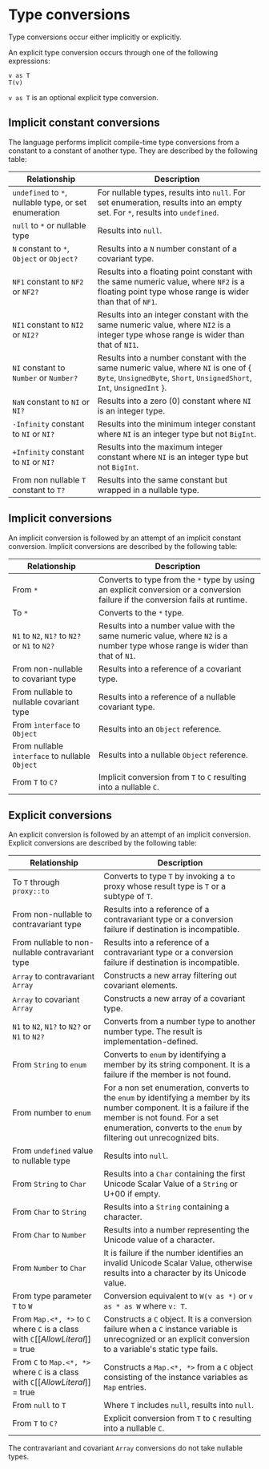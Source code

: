 # Type conversions

Type conversions occur either implicitly or explicitly.

An explicit type conversion occurs through one of the following expressions:

```
v as T
T(v)
```

`v as T` is an optional explicit type conversion.

## Implicit constant conversions

The language performs implicit compile-time type conversions from a constant to a constant of another type. They are described by the following table:

| Relationship | Description |
| ------------ | ----------- |
| `undefined` to `*`, nullable type, or set enumeration | For nullable types, results into `null`. For set enumeration, results into an empty set. For `*`, results into `undefined`. |
| `null` to `*` or nullable type | Results into `null`. |
| `N` constant to `*`, `Object` or `Object?` | Results into a `N` number constant of a covariant type. |
| `NF1` constant to `NF2` or `NF2?` | Results into a floating point constant with the same numeric value, where `NF2` is a floating point type whose range is wider than that of `NF1`. |
| `NI1` constant to `NI2` or `NI2?` | Results into an integer constant with the same numeric value, where `NI2` is a integer type whose range is wider than that of `NI1`. |
| `NI` constant to `Number` or `Number?` | Results into a number constant with the same numeric value, where `NI` is one of \{ `Byte`, `UnsignedByte`, `Short`, `UnsignedShort`, `Int`, `UnsignedInt` \}. |
| `NaN` constant to `NI` or `NI?` | Results into a zero (0) constant where `NI` is an integer type. |
| `-Infinity` constant to `NI` or `NI?` | Results into the minimum integer constant where `NI` is an integer type but not `BigInt`. |
| `+Infinity` constant to `NI` or `NI?` | Results into the maximum integer constant where `NI` is an integer type but not `BigInt`. |
| From non nullable `T` constant to `T?` | Results into the same constant but wrapped in a nullable type. |

## Implicit conversions

An implicit conversion is followed by an attempt of an implicit constant conversion. Implicit conversions are described by the following table:

| Relationship | Description |
| ------------ | ----------- |
| From `*` | Converts to type from the `*` type by using an explicit conversion or a conversion failure if the conversion fails at runtime. |
| To `*` | Converts to the `*` type. |
| `N1` to `N2`, `N1?` to `N2?` or `N1` to `N2?` | Results into a number value with the same numeric value, where `N2` is a number type whose range is wider than that of `N1`. |
| From non-nullable to covariant type | Results into a reference of a covariant type. |
| From nullable to nullable covariant type | Results into a reference of a nullable covariant type. |
| From `ìnterface` to `Object` | Results into an `Object` reference. |
| From nullable `ìnterface` to nullable `Object` | Results into a nullable `Object` reference. |
| From `T` to `C?` | Implicit conversion from `T` to `C` resulting into a nullable `C`. |

## Explicit conversions

An explicit conversion is followed by an attempt of an implicit conversion. Explicit conversions are described by the following table:

| Relationship | Description |
| ------------ | ----------- |
| To `T` through `proxy::to` | Converts to type `T` by invoking a `to` proxy whose result type is `T` or a subtype of `T`. |
| From non-nullable to contravariant type | Results into a reference of a contravariant type or a conversion failure if destination is incompatible. |
| From nullable to non-nullable contravariant type | Results into a reference of a contravariant type or a conversion failure if destination is incompatible. |
| `Array` to contravariant `Array` | Constructs a new array filtering out covariant elements. |
| `Array` to covariant `Array` | Constructs a new array of a covariant type. |
| `N1` to `N2`, `N1?` to `N2?` or `N1` to `N2?` | Converts from a number type to another number type. The result is implementation-defined. |
| From `String` to `enum` | Converts to `enum` by identifying a member by its string component. It is a failure if the member is not found. |
| From number to `enum` | For a non set enumeration, converts to the `enum` by identifying a member by its number component. It is a failure if the member is not found. For a set enumeration, converts to the `enum` by filtering out unrecognized bits. |
| From `undefined` value to nullable type | Results into `null`. |
| From `String` to `Char` | Results into a `Char` containing the first Unicode Scalar Value of a `String` or U+00 if empty. |
| From `Char` to `String` | Results into a `String` containing a character. |
| From `Char` to `Number` | Results into a number representing the Unicode value of a character. |
| From `Number` to `Char` | It is failure if the number identifies an invalid Unicode Scalar Value, otherwise results into a character by its Unicode value. |
| From type parameter `T` to `W` | Conversion equivalent to `W(v as *)` or `v as * as W` where `v: T`. |
| From `Map.<*, *>` to `C` where `C` is a class with `C`\[\[*AllowLiteral*\]\] = true | Constructs a `C` object. It is a conversion failure when a `C` instance variable is unrecognized or an explicit conversion to a variable's static type fails. |
| From `C` to `Map.<*, *>` where `C` is a class with `C`\[\[*AllowLiteral*\]\] = true | Constructs a `Map.<*, *>` from a `C` object consisting of the instance variables as `Map` entries. |
| From `null` to `T` | Where `T` includes `null`, results into `null`.  |
| From `T` to `C?` | Explicit conversion from `T` to `C` resulting into a nullable `C`. |

The contravariant and covariant `Array` conversions do not take nullable types.